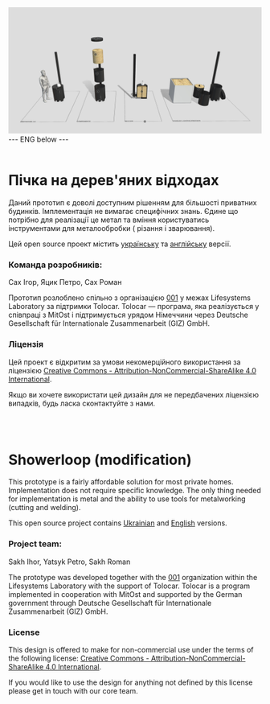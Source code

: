 ![alt text](https://github.com/Ostriv-platform/Wood_chip_stove/blob/main/Stove_general_view.jpg?raw=true)
--- ENG below ---
<br/><br/>
# Пічка на дерев'яних відходах

Даний прототип є доволі доступним рішенням для більшості приватних будинків. Імплементація не вимагає  специфічних знань. Єдине що потрібно для реалізації це метал та вміння користуватись інструментами для металообробки ( різання і зварювання).

Цей open source проект містить [українську](https://github.com/Ostriv-platform/Showerloop_MOD/tree/main/UA) та [англійську](https://github.com/Ostriv-platform/Showerloop_MOD/tree/main/ENG) версії.

### Команда розробників:
Сах Ігор, Яцик Петро, Сах Роман

Прототип розлоблено спільно з організацією [001](https://001.fyi) у межах Lifesystems Laboratory за підтримки Tolocar. 
Tolocar — програма, яка реалізується у співпраці з MitOst і підтримується урядом Німеччини через Deutsche Gesellschaft für Internationale Zusammenarbeit (GIZ) GmbH.

### Ліцензія 
Цей проект є відкритим за умови некомерційного використання за ліцензією
[Creative Commons - Attribution-NonCommercial-ShareAlike 4.0 International](https://creativecommons.org/licenses/by-nc-sa/4.0/).

Якщо ви хочете використати цей дизайн для не передбачених ліцензією випадків, будь ласка сконтактуйте з нами.

<br/><br/>

# Showerloop (modification)

This prototype is a fairly affordable solution for most private homes. Implementation does not require specific knowledge. The only thing needed for implementation is metal and the ability to use tools for metalworking (cutting and welding).

This open source project contains [Ukrainian](https://github.com/Ostriv-platform/Showerloop_MOD/tree/main/UA) and [English](https://github.com/Ostriv-platform/Showerloop_MOD/tree/main/ENG) versions.

### Project team:
Sakh Ihor, Yatsyk Petro, Sakh Roman

The prototype was developed together with the [001](https://001.fyi) organization within the Lifesystems Laboratory with the support of Tolocar. Tolocar is a program implemented in cooperation with MitOst and supported by the German government through Deutsche Gesellschaft für Internationale Zusammenarbeit (GIZ) GmbH.

### License 

This design is offered to make for non-commercial use under the terms of the following license: 
[Creative Commons - Attribution-NonCommercial-ShareAlike 4.0 International](https://creativecommons.org/licenses/by-nc-sa/4.0/).

If you would like to use the design for anything not defined by this license please get in touch with our core team.
